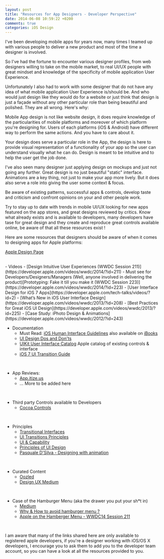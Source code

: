 ```yaml
---
layout: post
title: "Resources for App Designers - Developer Perspective"
date: 2014-06-08 10:59:22 +0200
comments: true
categories: iOS Design
---
```


I've been developing mobile apps for years now, many times I teamed up with
various people to deliver a new product and most of the time a designer is
involved.

So I've had the fortune to encounter various designer profiles, from web
designers willing to take on the mobile market, to real UI/UX people with great
mindset and knowledge of the specificity of mobile application User Experience.

Unfortunately I also had to work with some designer that do not have any idea of
what mobile application User Experience is/should be. And who would just design
like they would do for a website or just think that design is just a façade
without any other particular role than being beautiful and polished. They are
all wrong. Here's why:

<!--more-->

Mobile App design is not like website design, it does require knowledge of the
particularities of mobile platforms and moreover of which platform you're
designing for. Users of each platforms (iOS & Android) have different way to
perform the same actions. And you have to care about it.

Your design does serve a particular role in the App, the design is here to
provide visual representation of a functionality of your app so the user can
understand visually what he can do. Design is meant to be intuitive and to help
the user get the job done.

I've also seen many designer just applying design on mockups and just not going
any further. Great design is no just beautiful "static" interface. Animations
are a key thing, not just to make your app more lively. But it does also serve a
role into giving the user some context & focus.

Be aware of existing patterns, successful apps & controls, develop taste and
criticism and confront opinions on your and other people work.

Try to stay up to date with trends in mobile UI/UX looking for new apps
featured on the app stores, and great designs reviewed by critics.
Know what already exists and is available to developers, many developers have
tase for great design and they create and reproduce great controls available
online, be aware of that all these resources exist !

Here are some resources that designers should be aware of when it comes to
designing apps for Apple platforms:

[Apple Design Page](https://developer.apple.com/design/)

<br/>
- Videos
  - [Design Intuitive User Experiences (WWDC Session 211)](https://developer.apple.com/videos/wwdc/2014/?id=211)
  - Must see for Developers/Designers/Managers (Well, anyone involved in delivering the product)[Prototyping: Fake it till you make it (WWDC Session 223)](https://developer.apple.com/videos/wwdc/2014/?id=223)
  - [User Interface Design for iOS 7 Apps](https://developer.apple.com/tech-talks/videos/?id=2)
  - [What’s New in iOS User Interface Design](https://developer.apple.com/videos/wwdc/2013/?id=208)
  - [Best Practices for Great iOS UI Design](https://developer.apple.com/videos/wwdc/2013/?id=225)
  - [Case Study: iPhoto Design & Animations](https://developer.apple.com/videos/wwdc/2012/?id=243)
<br/>


- Documentation
  - Must Read: [iOS Human Interface Guidelines](https://developer.apple.com/library/ios/documentation/UserExperience/Conceptual/MobileHIG/) also available on [iBooks](https://itunes.apple.com/us/book/ios-human-interface-guidelines/id877942287?mt=11)
  - [UI Design Dos and Don'ts](https://developer.apple.com/design/tips/)
  - [UIKit User Interface Catalog](https://developer.apple.com/library/ios/documentation/UserExperience/Conceptual/UIKitUICatalog/)
  Apple catalog of existing controls & interface
  - [iOS 7 UI Transition Guide](https://developer.apple.com/library/ios/documentation/UserExperience/Conceptual/TransitionGuide/)
<br/>


- App Reviews:
  - [App.itize.us](http://app.itize.us)
  - ... More to be added here
<br/>


- Third party Controls available to Developers
  - [Cocoa Controls](https://www.cocoacontrols.com)
<br/>


- Principles
  - [Transitional Interfaces](https://medium.com/design-ux/926eb80d64e3)
  - [UI Transitions Principles](http://www.ui-transitions.com/#home)
  - [UI & Capability](http://feltpresence.com/articles/18-ui-and-capability/)
  - [Principles of UI Design](http://bokardo.com/principles-of-user-interface-design/)
  - [Pasquale D'Silva - Designing with animation](http://www.youtube.com/watch?v=TMe0WnkF1Lc&feature=share&list=UURx1y52pfeMwbuer9Vh2u-A&index=28)
<br/>


- Curated Content
  - [Oozled](http://oozled.com)
  - [Design UX Medium](https://medium.com/design-ux)
<br/>


- Case of the Hamburger Menu (aka the drawer you put your sh*t in)
  - [Medium](https://medium.com/ux-ui-design/state-of-the-hamburger-buttons-fc49797af27a)
  - [Why & How to avoid hamburger menu ?](http://lmjabreu.com/post/why-and-how-to-avoid-hamburger-menus/)
  - [Apple on the Hamberger Menu - WWDC14 Session 211](https://developer.apple.com/videos/wwdc/2014/?id=211)
<br/>

I am aware that many of the links shared here are only available to registered
apple developers, if you're a designer working with iOS/OS X developers, I
encourage you to ask them to add you to the developer team account, so you can
have a look at all the resources provided to you.
